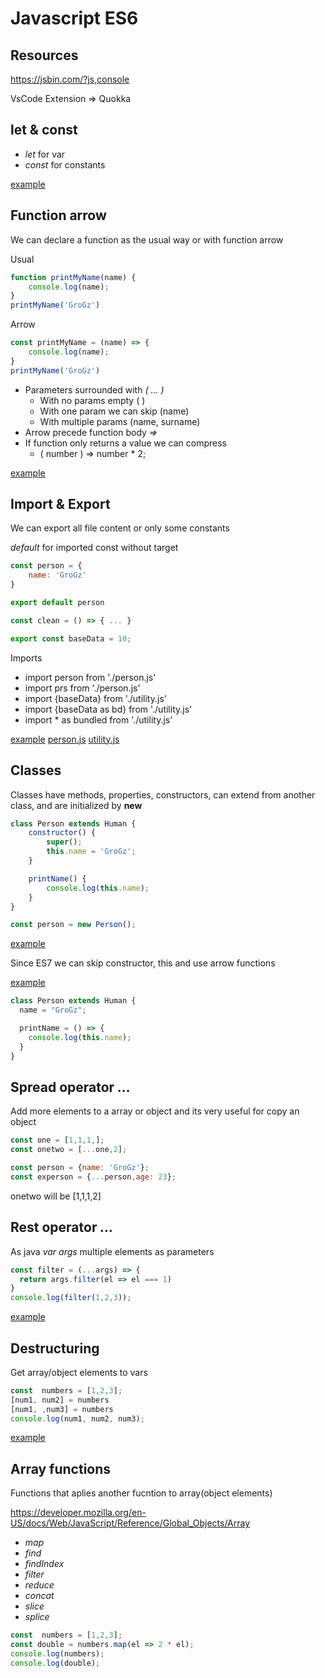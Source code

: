 # Javascript ES6

## Resources

<https://jsbin.com/?js,console>

VsCode Extension => Quokka

## let & const

* _let_ for var
* _const_ for constants

[example](./Section_2_Javascript_Refresher/letConst.js)

## Function arrow

We can declare a function as the usual way or with function arrow

Usual

```javascript
function printMyName(name) {
    console.log(name);
}
printMyName('GroGz')
```

Arrow

```javascript
const printMyName = (name) => {
    console.log(name);
}
printMyName('GroGz')
```

* Parameters surrounded with _( ... )_
  * With no params empty ( )
  * With one param we can skip (name)
  * With multiple params (name, surname)
* Arrow precede function body _=>_
* If function only returns a value we can compress
  * ( number ) => number * 2;
  
[example](./Section_2_Javascript_Refresher/arrowFunction.js)

## Import & Export

We can export all file content or only some constants

_default_ for imported const without target

```javascript
const person = {
    name: 'GroGz'
}

export default person
```

```javascript
const clean = () => { ... }

export const baseData = 10;
```

Imports

* import person from './person.js'
* import prs from './person.js'
* import {baseData} from './utility.js'
* import {baseData as bd} from './utility.js'
* import * as bundled from './utility.js'

[example](./Section_2_Javascript_Refresher/importExport.js)
[person.js](./Section_2_Javascript_Refresher/person.js)
[utility.js](./Section_2_Javascript_Refresher/utilityjs)

## Classes

Classes have methods, properties, constructors, can extend from another class, and are initialized by __new__

```javascript
class Person extends Human {
    constructor() {
        super();
        this.name = 'GroGz';
    }

    printName() {
        console.log(this.name);
    }
}

const person = new Person();
```

[example](./Section_2_Javascript_Refresher/classes.js)

Since ES7 we can skip constructor, this and use arrow functions

[example](./Section_2_Javascript_Refresher/classesES7.js)

```javascript
class Person extends Human {
  name = "GroGz";

  printName = () => {
    console.log(this.name);
  }
}
```

## Spread operator _..._

Add more elements to a array or object and its very useful for copy an object

```javascript
const one = [1,1,1,];
const onetwo = [...one,2];

const person = {name: 'GroGz'};
const experson = {...person,age: 23};

```

onetwo will be [1,1,1,2]

## Rest operator _..._

As java _var args_ multiple elements as parameters

```javascript
const filter = (...args) => {
  return args.filter(el => el === 1)
}
console.log(filter(1,2,3));
```

[example](./Section_2_Javascript_Refresher/SpreadRest.js)

## Destructuring

Get array/object elements to vars

```javascript
const  numbers = [1,2,3];
[num1, num2] = numbers
[num1, ,num3] = numbers
console.log(num1, num2, num3);
```

[example](./Section_2_Javascript_Refresher/destructuring.js)

## Array functions

Functions that aplies another fucntion to array(object elements)

<https://developer.mozilla.org/en-US/docs/Web/JavaScript/Reference/Global_Objects/Array>

* _map_
* _find_
* _findIndex_
* _filter_
* _reduce_
* _concat_
* _slice_
* _splice_

```javascript
const  numbers = [1,2,3];
const double = numbers.map(el => 2 * el);
console.log(numbers);
console.log(double);
```
